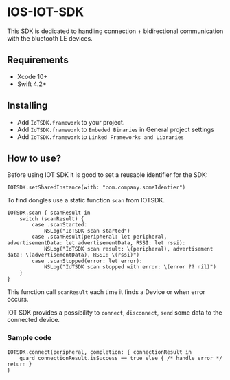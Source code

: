 # IOS-IOT-SDK
This SDK is dedicated to handling connection + bidirectional communication with the bluetooth LE devices.

## Requirements
- Xcode 10+
- Swift 4.2+

## Installing
- Add `IoTSDK.framework` to your project.
- Add `IoTSDK.framework` to `Embeded Binaries` in General project settings
- Add `IoTSDK.framework` to `Linked Frameworks and Libraries`

## How to use?
Before using IOT SDK it is good to set a reusable identifier for the SDK:

`IOTSDK.setSharedInstance(with: "com.company.someIdentier")`

To find dongles use a static function `scan` from IOTSDK.

```
IOTSDK.scan { scanResult in
	switch (scanResult) {
		case .scanStarted:
			NSLog("IoTSDK scan started")
		case .scanResult(peripheral: let peripheral, advertisementData: let advertisementData, RSSI: let rssi):
			NSLog("IoTSDK scan result: \(peripheral), advertisement data: \(advertisementData), RSSI: \(rssi)")
		case .scanStopped(error: let error):
			NSLog("IoTSDK scan stopped with error: \(error ?? nil)")
    }
}
```

This function call `scanResult` each time it finds a Device or when error occurs.

IOT SDK provides a possibility to `connect`, `disconnect`, `send` some data to the connected device.

### Sample code

```
IOTSDK.connect(peripheral, completion: { connectionResult in
	guard connectionResult.isSuccess == true else { /* handle error */ return }
}
```